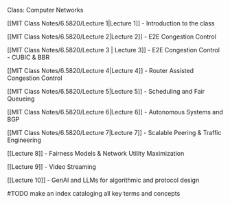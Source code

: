 Class: Computer Networks

[[MIT Class Notes/6.5820/Lecture 1|Lecture 1]] - Introduction to the class

[[MIT Class Notes/6.5820/Lecture 2|Lecture 2]] - E2E Congestion Control

[[MIT Class Notes/6.5820/Lecture 3 | Lecture 3]] - E2E Congestion Control - CUBIC & BBR

[[MIT Class Notes/6.5820/Lecture 4|Lecture 4]] - Router Assisted Congestion Control

[[MIT Class Notes/6.5820/Lecture 5|Lecture 5]] - Scheduling and Fair Queueing

[[MIT Class Notes/6.5820/Lecture 6|Lecture 6]] - Autonomous Systems and BGP

[[MIT Class Notes/6.5820/Lecture 7|Lecture 7]] - Scalable Peering & Traffic Engineering

[[Lecture 8]] - Fairness Models & Network Utility Maximization

[[Lecture 9]] - Video Streaming

[[Lecture 10]] - GenAI and LLMs for algorithmic and protocol design


#TODO make an index cataloging all key terms and concepts
